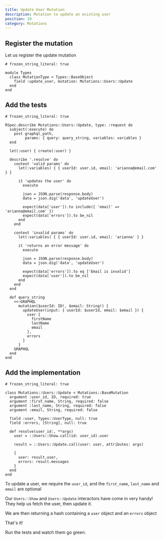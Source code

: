 ```yaml
---
title: Update User Mutation
description: Mutation to update an existing user
position: 19
category: Mutations
---
```


## Register the mutation

Let us register the update mutation

```ruby[app/graphql/types/mutation_type.rb]
# frozen_string_literal: true

module Types
  class MutationType < Types::BaseObject
    field :update_user, mutation: Mutations::Users::Update
  end
end
```

## Add the tests

```ruby[spec/graphql/mutations/users/update_spec.rb]
# frozen_string_literal: true

RSpec.describe Mutations::Users::Update, type: :request do
  subject(:execute) do
    post graphql_path,
         params: { query: query_string, variables: variables }
  end

  let(:user) { create(:user) }

  describe '.resolve' do
    context 'valid params' do
      let(:variables) { { userId: user.id, email: 'arianna@email.com' } }

      it 'updates the user' do
        execute

        json = JSON.parse(response.body)
        data = json.dig('data', 'updateUser')

        expect(data['user']).to include({ 'email' => 'arianna@email.com' })
        expect(data['errors']).to be_nil
      end
    end

    context 'invalid params' do
      let(:variables) { { userId: user.id, email: 'arianna' } }

      it 'returns an error message' do
        execute

        json = JSON.parse(response.body)
        data = json.dig('data', 'updateUser')

        expect(data['errors']).to eq ['Email is invalid']
        expect(data['user']).to be_nil
      end
    end
  end

  def query_string
    <<~GRAPHQL
      mutation($userId: ID!, $email: String!) {
        updateUser(input: { userId: $userId, email: $email }) {
          user {
            firstName
            lastName
            email
          },
          errors
        }
      }
    GRAPHQL
  end
end
```

## Add the implementation

```ruby[app/graphql/mutations/users/update.rb]
# frozen_string_literal: true

class Mutations::Users::Update < Mutations::BaseMutation
  argument :user_id, ID, required: true
  argument :first_name, String, required: false
  argument :last_name, String, required: false
  argument :email, String, required: false

  field :user, Types::UserType, null: true
  field :errors, [String], null: true

  def resolve(user_id:, **args)
    user = ::Users::Show.call(id: user_id).user

    result = ::Users::Update.call(user: user, attributes: args)

    {
      user: result.user,
      errors: result.messages
    }
  end
end
```

To update a user, we require the `user_id`, and the `first_name`, `last_name` and `email` are optional

Our `Users::Show` and `Users::Update` interactors have come in very handy! They help us fetch the user, then update it.

We are then returning a hash containing a `user` object and an `errors` object

That's it!

Run the tests and watch them go green.

